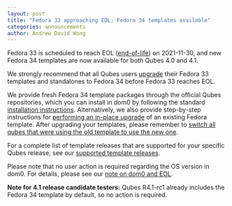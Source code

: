 ```yaml
---
layout: post
title: "Fedora 33 approaching EOL; Fedora 34 templates available"
categories: announcements
author: Andrew David Wong
---
```


Fedora 33 is scheduled to reach EOL ([end-of-life]) on 2021-11-30, and
new Fedora 34 templates are now available for both Qubes 4.0 and 4.1.

We strongly recommend that all Qubes users [upgrade] their Fedora 33
templates and standalones to Fedora 34 before Fedora 33 reaches EOL.

We provide fresh Fedora 34 template packages through the official Qubes
repositories, which you can install in dom0 by following the standard
[installation instructions]. Alternatively, we also provide step-by-step
instructions for [performing an in-place upgrade] of an existing Fedora
template. After upgrading your templates, please remember to [switch all
qubes that were using the old template to use the new one][switching].

For a complete list of template releases that are supported for your
specific Qubes release, see our [supported template releases].

Please note that no user action is required regarding the OS version in
dom0. For details, please see our [note on dom0 and EOL].

**Note for 4.1 release candidate testers:** Qubes R4.1-rc1 already
includes the Fedora 34 template by default, so no action is required.


[end-of-life]: https://fedoraproject.org/wiki/End_of_life
[upgrade]: /doc/templates/fedora/#upgrading
[installation instructions]: /doc/templates/fedora/#installing
[performing an in-place upgrade]: /doc/templates/fedora/in-place-upgrade/
[switching]: /doc/templates/#switching
[supported template releases]: /doc/supported-releases/#templates
[note on dom0 and EOL]: /doc/supported-releases/#note-on-dom0-and-eol
